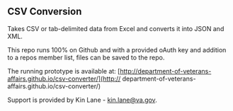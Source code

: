 ## CSV Conversion

Takes CSV or tab-delimited data from Excel and converts it into JSON and XML.

This repo runs 100% on Github and with a provided oAuth key and addition to a repos member list, files can be saved to the repo.

The running prototype is available at: [http://department-of-veterans-affairs.github.io/csv-converter/](http:// department-of-veterans-affairs.github.io/csv-converter/) 

Support is provided by Kin Lane - kin.lane@va.gov. 
